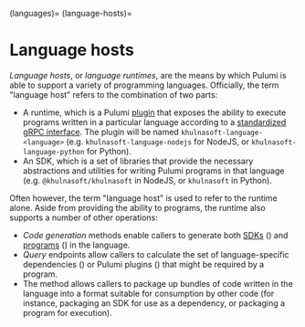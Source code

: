 (languages)=
(language-hosts)=
# Language hosts

*Language hosts*, or *language runtimes*, are the means by which Pulumi is able
to support a variety of programming languages. Officially, the term "language
host" refers to the combination of two parts:

* A runtime, which is a Pulumi [plugin](plugins) that exposes the ability to
  execute programs written in a particular language according to a [standardized
  gRPC interface](khulnasoftrpc.LanguageRuntime). The plugin will be named
  `khulnasoft-language-<language>` (e.g. `khulnasoft-language-nodejs` for NodeJS, or
  `khulnasoft-language-python` for Python).
* An SDK, which is a set of libraries that provide the necessary abstractions
  and utilities for writing Pulumi programs in that language (e.g.
  `@khulnasoft/khulnasoft` in NodeJS, or `khulnasoft` in Python).

Often however, the term "language host" is used to refer to the runtime alone.
Aside from providing the ability to [](khulnasoftrpc.LanguageRuntime.Run) programs,
the runtime also supports a number of other operations:

* *Code generation* methods enable callers to generate both [SDKs](sdkgen)
  ([](khulnasoftrpc.LanguageRuntime.GeneratePackage)) and [programs](programgen)
  ([](khulnasoftrpc.LanguageRuntime.GenerateProject)) in the language.
* *Query* endpoints allow callers to calculate the set of language-specific
  dependencies ([](khulnasoftrpc.LanguageRuntime.GetProgramDependencies)) or Pulumi
  plugins ([](khulnasoftrpc.LanguageRuntime.GetRequiredPlugins)) that might be
  required by a program.
* The *[](khulnasoftrpc.LanguageRuntime.Pack)* method allows callers to package up
  bundles of code written in the language into a format suitable for consumption
  by other code (for instance, packaging an SDK for use as a dependency, or
  packaging a program for execution).

